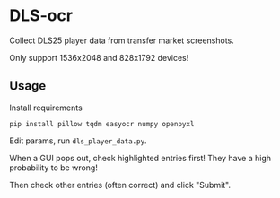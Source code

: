 # DLS-ocr
Collect DLS25 player data from transfer market screenshots.

Only support 1536x2048 and 828x1792 devices!

## Usage
Install requirements

```pip install pillow tqdm easyocr numpy openpyxl```

Edit params, run ```dls_player_data.py```.

When a GUI pops out, check highlighted entries first! They have a high probability to be wrong!

Then check other entries (often correct) and click "Submit".
